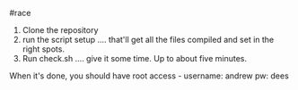 #race

1. Clone the repository
2. run the script setup .... that'll get all the files compiled and set in the right spots.
3. Run check.sh .... give it some time. Up to about five minutes.


When it's done, you should have root access - username: andrew pw: dees



